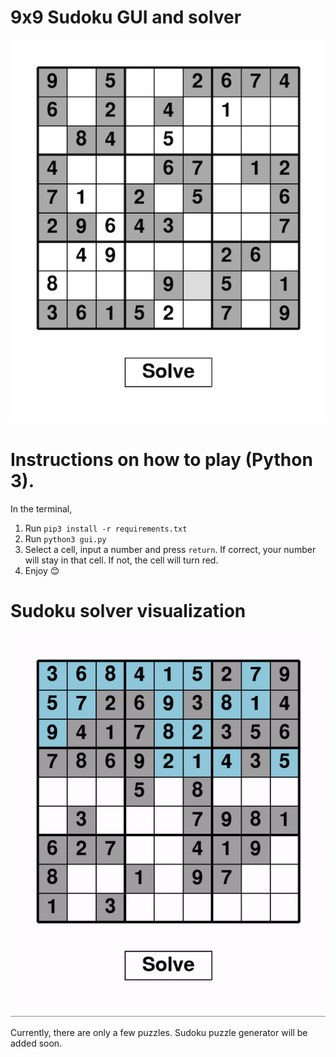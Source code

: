 # 9x9 Sudoku GUI and solver
![screenshot](assets/Screenshot.png)

# Instructions on how to play (Python 3). 
In the terminal, 
1. Run ``` pip3 install -r requirements.txt ```
2. Run ``` python3 gui.py ```
3. Select a cell, input a number and press `return`. If correct, your number will stay in that cell. If not, the cell will turn red.
4. Enjoy 😊

# Sudoku solver visualization
![visualization](assets/Visualization.gif)

Currently, there are only a few puzzles. Sudoku puzzle generator will be added soon.